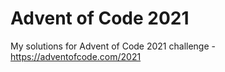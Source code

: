 # Advent of Code 2021
My solutions for Advent of Code 2021 challenge - https://adventofcode.com/2021
